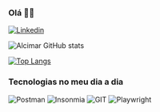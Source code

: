 ### Olá 👋🔎

[![Linkedin](https://img.shields.io/badge/LinkedIn-0077B5?style=for-the-badge&logo=linkedin&logoColor=white)](https://www.linkedin.com/in/alcimar-nascimento/)

![Alcimar GitHub stats](https://github-readme-stats.vercel.app/api?username=Alcimar-N&show_icons=true&theme=dark)

[![Top Langs](https://github-readme-stats.vercel.app/api/top-langs/?username=Alcimar-N)](https://github.com/anuraghazra/github-readme-stats)

### Tecnologias no meu dia a dia
![Postman](https://img.shields.io/badge/Postman-FF6C37.svg?style=for-the-badge&logo=Postman&logoColor=white)
![Insonmia](https://img.shields.io/badge/Insomnia-5849be?style=for-the-badge&logo=Insomnia&logoColor=white)
![GIT](https://img.shields.io/badge/GIT-E44C30?style=for-the-badge&logo=git&logoColor=white)
![Playwright](https://img.shields.io/badge/Playwright-45ba4b?style=for-the-badge&logo=Playwright&logoColor=white)
